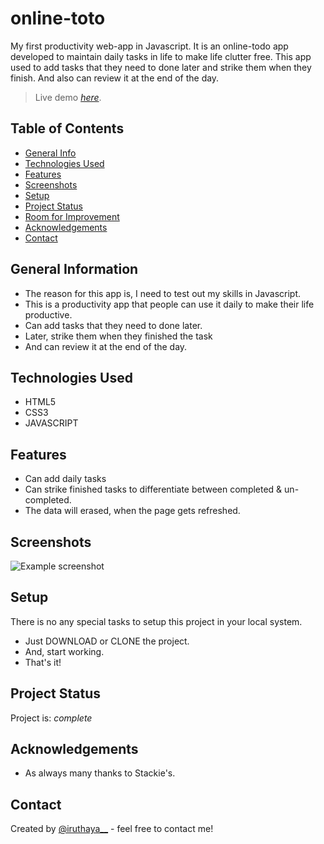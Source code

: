 # online-toto
My first productivity web-app in Javascript. It is an online-todo app developed to maintain daily tasks in life to make life clutter free. This app used to add tasks that they need to done later and strike them when they finish. And also can review it at the end of the day.
> Live demo [_here_](https://github.com/iruthayasanthose/online-toto).

## Table of Contents
* [General Info](#general-information)
* [Technologies Used](#technologies-used)
* [Features](#features)
* [Screenshots](#screenshots)
* [Setup](#setup)
* [Project Status](#project-status)
* [Room for Improvement](#room-for-improvement)
* [Acknowledgements](#acknowledgements)
* [Contact](#contact)
<!-- * [License](#license) -->


## General Information
- The reason for this app is, I need to test out my skills in Javascript.
- This is a productivity app that people can use it daily to make their life productive.
- Can add tasks that they need to done later.
- Later, strike them when they finished the task
- And can review it at the end of the day.



## Technologies Used
- HTML5
- CSS3
- JAVASCRIPT


## Features
- Can add daily tasks
- Can strike finished tasks to differentiate between completed & un-completed.
- The data will erased, when the page gets refreshed.


## Screenshots
![Example screenshot](./img/screenshot.png)



## Setup
There is no any special tasks to setup this project in your local system.

- Just DOWNLOAD or CLONE the project.
- And, start working. 
- That's it!


## Project Status
Project is: _complete_


## Acknowledgements

- As always many thanks to Stackie's.


## Contact
Created by [@iruthaya__](https://www.instagram.com/iruthaya__/) - feel free to contact me!

